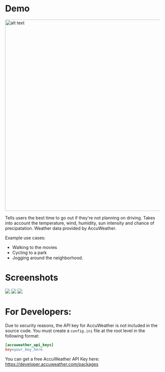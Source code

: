 # Demo
<img src="https://i.imgur.com/vXJWYF8.jpg" alt="alt text" width="850" height="622">

Tells users the best time to go out if they're not planning on driving.
Takes into account the temperature, wind, humidity, sun intensity and chance of precipatation.
Weather data provided by AccuWeather.

Example use cases: 
- Walking to the movies
- Cycling to a park
- Jogging around the neighborhood.

# Screenshots
<img src="https://i.imgur.com/jQDNWcm.png">
<img src="https://i.imgur.com/aY9VqID.png">
<img src="https://i.imgur.com/XlNILFV.png">

# For Developers:
Due to security reasons, the API key for AccuWeather is not included in the source code. You must create a `config.ini` file at the root level in the following format:

```ini
[accuweather_api_keys]
key=your_key_here
```

You can get a free AccuWeather API Key here: https://developer.accuweather.com/packages
